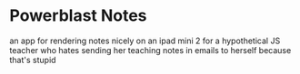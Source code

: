 # Powerblast Notes
an app for rendering notes nicely on an ipad mini 2 for a hypothetical JS teacher who hates sending her teaching notes in emails to herself because that's stupid

